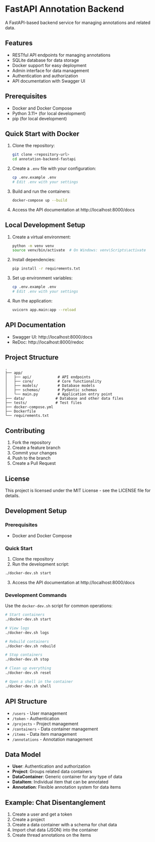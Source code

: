 # FastAPI Annotation Backend

A FastAPI-based backend service for managing annotations and related data.

## Features

- RESTful API endpoints for managing annotations
- SQLite database for data storage
- Docker support for easy deployment
- Admin interface for data management
- Authentication and authorization
- API documentation with Swagger UI

## Prerequisites

- Docker and Docker Compose
- Python 3.11+ (for local development)
- pip (for local development)

## Quick Start with Docker

1. Clone the repository:
   ```bash
   git clone <repository-url>
   cd annotation-backend-fastapi
   ```

2. Create a `.env` file with your configuration:
   ```bash
   cp .env.example .env
   # Edit .env with your settings
   ```

3. Build and run the containers:
   ```bash
   docker-compose up --build
   ```

4. Access the API documentation at http://localhost:8000/docs

## Local Development Setup

1. Create a virtual environment:
   ```bash
   python -m venv venv
   source venv/bin/activate  # On Windows: venv\Scripts\activate
   ```

2. Install dependencies:
   ```bash
   pip install -r requirements.txt
   ```

3. Set up environment variables:
   ```bash
   cp .env.example .env
   # Edit .env with your settings
   ```

4. Run the application:
   ```bash
   uvicorn app.main:app --reload
   ```

## API Documentation

- Swagger UI: http://localhost:8000/docs
- ReDoc: http://localhost:8000/redoc

## Project Structure

```
.
├── app/
│   ├── api/            # API endpoints
│   ├── core/           # Core functionality
│   ├── models/         # Database models
│   ├── schemas/        # Pydantic schemas
│   └── main.py         # Application entry point
├── data/              # Database and other data files
├── tests/             # Test files
├── docker-compose.yml
├── Dockerfile
└── requirements.txt
```

## Contributing

1. Fork the repository
2. Create a feature branch
3. Commit your changes
4. Push to the branch
5. Create a Pull Request

## License

This project is licensed under the MIT License - see the LICENSE file for details.

## Development Setup

### Prerequisites

- Docker and Docker Compose

### Quick Start

1. Clone the repository
2. Run the development script:

```bash
./docker-dev.sh start
```

3. Access the API documentation at http://localhost:8000/docs

### Development Commands

Use the `docker-dev.sh` script for common operations:

```bash
# Start containers
./docker-dev.sh start

# View logs
./docker-dev.sh logs

# Rebuild containers
./docker-dev.sh rebuild

# Stop containers
./docker-dev.sh stop

# Clean up everything
./docker-dev.sh reset

# Open a shell in the container
./docker-dev.sh shell
```

## API Structure

- `/users` - User management
- `/token` - Authentication
- `/projects` - Project management
- `/containers` - Data container management
- `/items` - Data item management
- `/annotations` - Annotation management

## Data Model

- **User**: Authentication and authorization
- **Project**: Groups related data containers
- **DataContainer**: Generic container for any type of data
- **DataItem**: Individual item that can be annotated
- **Annotation**: Flexible annotation system for data items

## Example: Chat Disentanglement

1. Create a user and get a token
2. Create a project
3. Create a data container with a schema for chat data
4. Import chat data (JSON) into the container
5. Create thread annotations on the items 